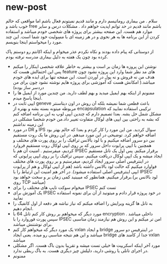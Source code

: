# new-post
سلام . من بیماری روماتیسم دارم و مانند قدیم نمیتونم فعال باشم اما مواقعی که حالم خوب باشد و free باشم مانند قدیم در حد توانم اپدیت خواهم داد . مشکلات درس و سایر موارد هم هست. این صفحه بیشتر برای پروژه های شخصی خودم میباشد و استفاده کردن از این برنامه ها به هر نحوی و در هر زمینه ای با مسِولیت خود شما است. این چند مورد را میخواستم اینجا بنویسم.

از دوستانی که پیام داده بودند و نکاه نکردم عذر میخوام و اینکه اکانتم رو دوستم پاک کرده بود چون یک هفته به دلیل بیماری مدرسه نرفته بودم.
- نوشتن این پروزه ها زمان بر است و بیشتر به خاطر علاقه شخصی اینکار را میکنم پس این احتمالش هست که feature های مد نظر شما وارد این پروژه نشود چون هدف من نه فروش و نه پول در آوردن است. این صفحه تنها برای ایده های خودم میباشد.( امکانش هست که آموزشی برای پروژه هایم نوشته نشود چون برای من دردسر ساز بوده)
- ممنونم از اینکه بهم ایمیل میدید و بهم لطف دارید. من چندین مورد از ایمیل ها را اینجا پاسخ میدم.
- ایپی ثابت در geneve باعث قطعی شما نمیشه بلکه آن روش در اون دیتاسنتر مربوطه میتونه بسته بشه و بهتره از encapsulation ترکیبی استفاده نمایید که مشکل شمل حل بشه. بعدا تصمیم دارم که چندین ایپی لوپ به این برنامه اضافه کنم که بشه به راحتی بین ایپی های لوکال متفاوت تغییر داد.من خودم شخصا مشکلی در این زمینه نداشتم
- در مورد DR و IPS سوال کردید. من این مورد را کار کردم و بعدا که حالم بهتر بود اضافه خواهم کرد. توضیحی در این مورد میدهم. در این روش ما یک روت مستقیم بین دو سرور اضافه میکنیم و با لود بالانس ترافیک را بر روی پورت های مختلف و همچنین با ایپی پرایوت داخل سرور که بر روی ایپی لوکال روت مستقیم فروارد کردیم، میفرستیم . امنیت آن هم با IPSEC برقرار میکنم. پس اول یک تانل مستقیم ایجاد میشه و یک ایپی لوکال دریافت میکنیم. سپس ترافیک را بر روی ایپی پرایوتی که در اینترفیس اصلی سرور ایجاد کردیم، میفرستیم و بر روی پورت های مختلف فواوارد میکنیم که حالت لود بالانس داشته باشد (هم از ایپی لوکال و هم از پرایوت ایپی اینترفیس اصلی استفاده میشود). در آخر هم امنیت این ارتباط را با IPSEC برقرار میکنیم. همانطور که میبینید کمی زمان بر و سخت خواهد بود.(لود بالانس بر روی TCP میباشد)
- میخوام سوکت تایپ های محتلف را برای IPSEC تست کنم
- یک آموزش برای IPSEC در خود پروژه قرار دادم و میتونید از آن برای نمونه استفاده نمایید
- به تانل ها گزینه ویرایش را اضافه میکنم که نیاز نباشه هر دفعه ار اول کانفیگ را انجام دهیم.
- مورد دیگر که میخواهم بر روش کار کنم تانل 64 با encryption داخلی میباشد . سپس پورت فوروارد را با IPSEC امن تر میکنم و این روش هم نیازمند زمان مناسبی برای نوشتنش میباشد.
- یک مورد دیگر که میخواهم کار کنم vxlan و ایجاد bridge در اینترفیس دو سرور میباشد و این هم نتیجه مناسبی رو میده. یعنی ایجاد bridge جدا ار کامند های vxlan میباشد
- مورد آخر اینکه اسکریپت ها خیلی تست میشه و تقریبا بدون باگ هست. اگر مشکلی در اجرای تانلی یا روشی دارید، دلیلش چیز دیگری هست. به باگ ربطی ندارد.
- ممنونم 
